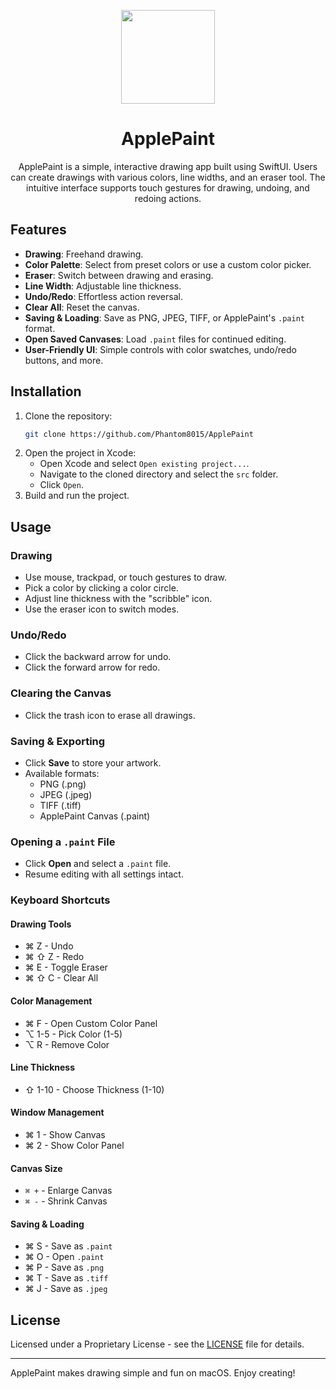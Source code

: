 <p align="center">
<img src="https://raw.githubusercontent.com/Phantom8015/ApplePaint/refs/heads/main/ApplePaint.png" width="150" height="150"/>
</p>
<h1 align="center">ApplePaint</h1>
<p align="center">ApplePaint is a simple, interactive drawing app built using SwiftUI. Users can create drawings with various colors, line widths, and an eraser tool. The intuitive interface supports touch gestures for drawing, undoing, and redoing actions.</p>

## Features

- **Drawing**: Freehand drawing.
- **Color Palette**: Select from preset colors or use a custom color picker.
- **Eraser**: Switch between drawing and erasing.
- **Line Width**: Adjustable line thickness.
- **Undo/Redo**: Effortless action reversal.
- **Clear All**: Reset the canvas.
- **Saving & Loading**: Save as PNG, JPEG, TIFF, or ApplePaint's `.paint` format.
- **Open Saved Canvases**: Load `.paint` files for continued editing.
- **User-Friendly UI**: Simple controls with color swatches, undo/redo buttons, and more.

## Installation

1. Clone the repository:
   ```bash
   git clone https://github.com/Phantom8015/ApplePaint
   ```
2. Open the project in Xcode:
   - Open Xcode and select `Open existing project...`.
   - Navigate to the cloned directory and select the `src` folder.
   - Click `Open`.
3. Build and run the project.

## Usage

### Drawing
- Use mouse, trackpad, or touch gestures to draw.
- Pick a color by clicking a color circle.
- Adjust line thickness with the "scribble" icon.
- Use the eraser icon to switch modes.

### Undo/Redo
- Click the backward arrow for undo.
- Click the forward arrow for redo.

### Clearing the Canvas
- Click the trash icon to erase all drawings.

### Saving & Exporting
- Click **Save** to store your artwork.
- Available formats:
  - PNG (.png)
  - JPEG (.jpeg)
  - TIFF (.tiff)
  - ApplePaint Canvas (.paint)

### Opening a `.paint` File
- Click **Open** and select a `.paint` file.
- Resume editing with all settings intact.

### Keyboard Shortcuts

#### Drawing Tools
- ⌘ Z - Undo
- ⌘ ⇧ Z - Redo
- ⌘ E - Toggle Eraser
- ⌘ ⇧ C - Clear All

#### Color Management
- ⌘ F - Open Custom Color Panel
- ⌥ 1-5 - Pick Color (1-5)
- ⌥ R - Remove Color

#### Line Thickness
- ⇧ 1-10 - Choose Thickness (1-10)

#### Window Management
- ⌘ 1 - Show Canvas
- ⌘ 2 - Show Color Panel

#### Canvas Size
- `⌘ +` - Enlarge Canvas
- `⌘ -` - Shrink Canvas

#### Saving & Loading
- ⌘ S - Save as `.paint`
- ⌘ O - Open `.paint`
- ⌘ P - Save as `.png`
- ⌘ T - Save as `.tiff`
- ⌘ J - Save as `.jpeg`

## License

Licensed under a Proprietary License - see the [LICENSE](https://github.com/Phantom8015/ApplePaint/blob/main/LICENSE.md) file for details.

---
ApplePaint makes drawing simple and fun on macOS. Enjoy creating!

